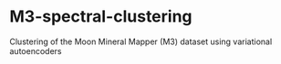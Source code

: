 # M3-spectral-clustering
Clustering of the Moon Mineral Mapper (M3) dataset using variational autoencoders

